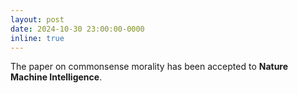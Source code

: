 ```yaml
---
layout: post
date: 2024-10-30 23:00:00-0000
inline: true
---
```


The paper on commonsense morality has been accepted to **Nature Machine Intelligence**.
